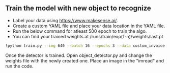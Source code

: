 
## Train the model with new object to recognize

- Label your data using https://www.makesense.ai/.
- Create a custom YAML file and place your data location in the YAML file.
- Run the below command for atleast 500 epoch to train the algo.
- You can find your trained weights at /runs/train/exp(1-n)/weights/last.pt

```bash
!python train.py --img 640 --batch 16 --epochs 3 --data custom_invoice.yaml --weights yolov5s.pt --nosave --cache
```

Once the detector is trained. Open object_detector.py and change the weights file with the newly created one. Place an image in the "imread" and run the code.
